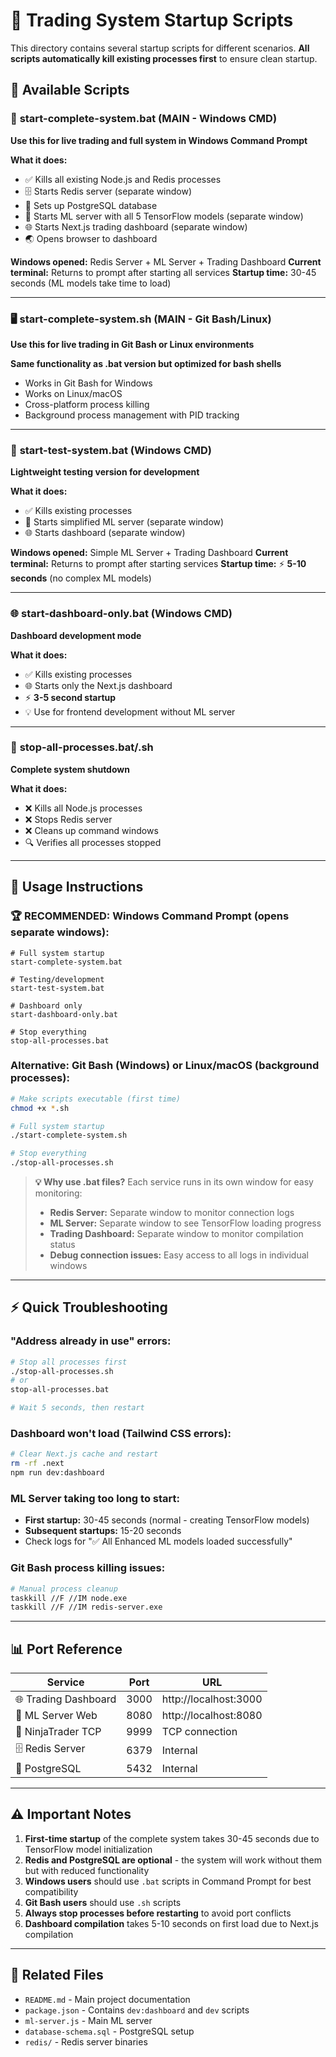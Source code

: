 # 🚀 Trading System Startup Scripts

This directory contains several startup scripts for different scenarios. **All scripts automatically kill existing processes first** to ensure clean startup.

## 📁 Available Scripts

### 🎯 **start-complete-system.bat** (MAIN - Windows CMD)
**Use this for live trading and full system in Windows Command Prompt**

**What it does:**
- ✅ Kills all existing Node.js and Redis processes
- 🗄️ Starts Redis server (separate window)
- 🐘 Sets up PostgreSQL database
- 🤖 Starts ML server with all 5 TensorFlow models (separate window)
- 🌐 Starts Next.js trading dashboard (separate window)
- 🌏 Opens browser to dashboard

**Windows opened:** Redis Server + ML Server + Trading Dashboard
**Current terminal:** Returns to prompt after starting all services
**Startup time:** 30-45 seconds (ML models take time to load)

---

### 🖥️ **start-complete-system.sh** (MAIN - Git Bash/Linux)
**Use this for live trading in Git Bash or Linux environments**

**Same functionality as .bat version but optimized for bash shells**
- Works in Git Bash for Windows
- Works on Linux/macOS
- Cross-platform process killing
- Background process management with PID tracking

---

### 🧪 **start-test-system.bat** (Windows CMD)
**Lightweight testing version for development**

**What it does:**
- ✅ Kills existing processes
- 🧪 Starts simplified ML server (separate window)
- 🌐 Starts dashboard (separate window)

**Windows opened:** Simple ML Server + Trading Dashboard
**Current terminal:** Returns to prompt after starting services
**Startup time:** ⚡ **5-10 seconds** (no complex ML models)

---

### 🌐 **start-dashboard-only.bat** (Windows CMD)
**Dashboard development mode**

**What it does:**
- ✅ Kills existing processes
- 🌐 Starts only the Next.js dashboard
- ⚡ **3-5 second startup**
- 💡 Use for frontend development without ML server

---

### 🛑 **stop-all-processes.bat/.sh**
**Complete system shutdown**

**What it does:**
- ❌ Kills all Node.js processes
- ❌ Stops Redis server
- ❌ Cleans up command windows
- 🔍 Verifies all processes stopped

---

## 🔧 Usage Instructions

### **🏆 RECOMMENDED: Windows Command Prompt (opens separate windows):**
```batch
# Full system startup
start-complete-system.bat

# Testing/development
start-test-system.bat

# Dashboard only
start-dashboard-only.bat

# Stop everything
stop-all-processes.bat
```

### **Alternative: Git Bash (Windows) or Linux/macOS (background processes):**
```bash
# Make scripts executable (first time)
chmod +x *.sh

# Full system startup
./start-complete-system.sh

# Stop everything  
./stop-all-processes.sh
```

> **💡 Why use .bat files?** Each service runs in its own window for easy monitoring:
> - **Redis Server:** Separate window to monitor connection logs
> - **ML Server:** Separate window to see TensorFlow loading progress  
> - **Trading Dashboard:** Separate window to monitor compilation status
> - **Debug connection issues:** Easy access to all logs in individual windows

---

## ⚡ Quick Troubleshooting

### **"Address already in use" errors:**
```bash
# Stop all processes first
./stop-all-processes.sh
# or
stop-all-processes.bat

# Wait 5 seconds, then restart
```

### **Dashboard won't load (Tailwind CSS errors):**
```bash
# Clear Next.js cache and restart
rm -rf .next
npm run dev:dashboard
```

### **ML Server taking too long to start:**
- **First startup:** 30-45 seconds (normal - creating TensorFlow models)
- **Subsequent startups:** 15-20 seconds
- Check logs for "✅ All Enhanced ML models loaded successfully"

### **Git Bash process killing issues:**
```bash
# Manual process cleanup
taskkill //F //IM node.exe
taskkill //F //IM redis-server.exe
```

---

## 📊 Port Reference

| Service | Port | URL |
|---------|------|-----|
| 🌐 Trading Dashboard | 3000 | http://localhost:3000 |
| 🤖 ML Server Web | 8080 | http://localhost:8080 |
| 🎯 NinjaTrader TCP | 9999 | TCP connection |
| 🗄️ Redis Server | 6379 | Internal |
| 🐘 PostgreSQL | 5432 | Internal |

---

## ⚠️ Important Notes

1. **First-time startup** of the complete system takes 30-45 seconds due to TensorFlow model initialization
2. **Redis and PostgreSQL are optional** - the system will work without them but with reduced functionality
3. **Windows users** should use `.bat` scripts in Command Prompt for best compatibility
4. **Git Bash users** should use `.sh` scripts
5. **Always stop processes before restarting** to avoid port conflicts
6. **Dashboard compilation** takes 5-10 seconds on first load due to Next.js compilation

---

## 🔗 Related Files

- `README.md` - Main project documentation
- `package.json` - Contains `dev:dashboard` and `dev` scripts
- `ml-server.js` - Main ML server
- `database-schema.sql` - PostgreSQL setup
- `redis/` - Redis server binaries 